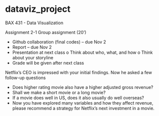 # dataviz_project
BAX 431 - Data Visualization

Assignment 2-1
Group assignment (20’)
-	Github collaboration (final codes) – due Nov 2
-	Report – due Nov 2
-	Presentation at next class
o	Think about who, what, and how
o	Think about your storyline
-	Grade will be given after next class

Netflix’s CEO is impressed with your initial findings. Now he asked a few follow-up questions
-	Does higher rating movie also have a higher adjusted gross revenue?
-	Shall we make a short movie or a long movie?
-	If a movie does well in US, does it also usually do well overseas? 
-	Now you have explored many variables and how they affect revenue, please recommend a strategy for Netflix’s next investment in a movie. 

	 

